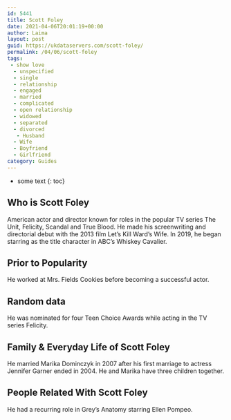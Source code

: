 ```yaml
---
id: 5441
title: Scott Foley
date: 2021-04-06T20:01:19+00:00
author: Laima
layout: post
guid: https://ukdataservers.com/scott-foley/
permalink: /04/06/scott-foley
tags:
 - show love
  - unspecified
  - single
  - relationship
  - engaged
  - married
  - complicated
  - open relationship
  - widowed
  - separated
  - divorced
   - Husband
  - Wife
  - Boyfriend
  - Girlfriend
category: Guides
---
```


* some text
{: toc}


## Who is Scott Foley
                  
                  
                  
American actor and director known for roles in the popular TV series The Unit, Felicity, Scandal and True Blood. He made his screenwriting and directorial debut with the 2013 film Let&#8217;s Kill Ward&#8217;s Wife. In 2019, he began starring as the title character in ABC&#8217;s Whiskey Cavalier.
                  
              
            
              
            
                
                
                
## Prior to Popularity
                  
                  
                  
He worked at Mrs. Fields Cookies before becoming a successful actor.
                  
              
            
              
            
                
                
                
## Random data
                  
                  
                  
He was nominated for four Teen Choice Awards while acting in the TV series Felicity.
                  
              
            
              
            
                
                
                
## Family & Everyday Life of Scott Foley
                  
                  
                  
He married Marika Dominczyk in 2007 after his first marriage to actress Jennifer Garner ended in 2004. He and Marika have three children together.
                  
              
            
              
            
                
                
                
## People Related With Scott Foley
                  
                  
                  
He had a recurring role in Grey&#8217;s Anatomy starring Ellen Pompeo.
                  
              
            
              
            
                
              
            
              
              
            
            
              
            
          
          
          